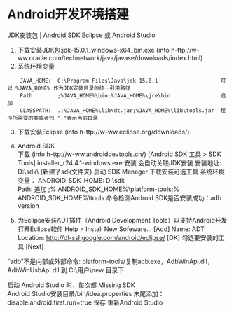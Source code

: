 # Android开发环境搭建

JDK安装包 | Android SDK
Eclipse 或 Android Studio



1. 下载安装JDK包:jdk-15.0.1_windows-x64_bin.exe  (info h-ttp://w-ww.oracle.com/technetwork/java/javase/downloads/index.html)
2. 系统环境变量 
```
    JAVA_HOME:  C:\Program Files\Java\jdk-15.0.1                    可以 %JAVA_HOME% 作为JDK安装目录的统一引用路径
    Path:       ;%JAVA_HOME%\bin;%JAVA_HOME%\jre\bin                追加 
    CLASSPATH:  .;%JAVA_HOME%\lib\dt.jar;%JAVA_HOME%\lib\tools.jar  程序所需要的类或者包 "."表示当前目录
```
3. 下载安装Eclipse (info h-ttp://w-ww.eclipse.org/downloads/)
4. Android SDK  
    下载 (info h-ttp://w-ww.androiddevtools.cn/)  [Android SDK 工具 > SDK Tools] installer_r24.4.1-windows.exe
    安装 会自动关联JDK安装 安装地址: D:\sdk\ (新建了sdk文件夹)
    启动 SDK Manager 下载安装可选工具
    系统环境变量：
        ANDROID_SDK_HOME: D:\sdk\
        Path: 追加 ;% ANDROID_SDK_HOME%\platform-tools;% ANDROID_SDK_HOME%\tools
    命令检测Android SDK是否安装成功：adb version
        
    
5. 为Eclipse安装ADT插件（Android Development Tools）以支持Android开发
    打开Eclipse软件
    Help > Install New Sofeware...
    [Add]  Name: ADT  Location: http://dl-ssl.google.com/android/eclipse/  [OK]
    勾选要安装的工具 [Next]

“adb”不是内部或外部命令: 
platform-tools/复制adb.exe，AdbWinApi.dll，AdbWinUsbApi.dll 到 C:\用户\new 目录下

启动 Android Studio 时，每次都 Missing SDK    
Android Studio安装目录/bin/idea.properties 末尾添加： disable.android.first.run=true 保存 重新Android Studio